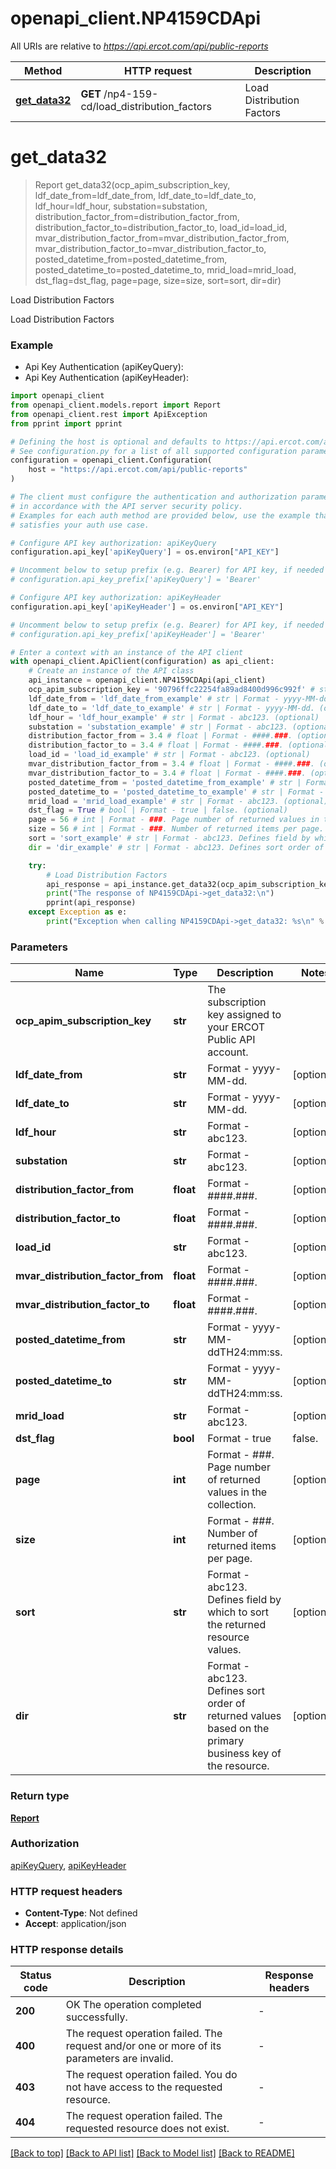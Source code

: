 # openapi_client.NP4159CDApi

All URIs are relative to *https://api.ercot.com/api/public-reports*

Method | HTTP request | Description
------------- | ------------- | -------------
[**get_data32**](NP4159CDApi.md#get_data32) | **GET** /np4-159-cd/load_distribution_factors | Load Distribution Factors


# **get_data32**
> Report get_data32(ocp_apim_subscription_key, ldf_date_from=ldf_date_from, ldf_date_to=ldf_date_to, ldf_hour=ldf_hour, substation=substation, distribution_factor_from=distribution_factor_from, distribution_factor_to=distribution_factor_to, load_id=load_id, mvar_distribution_factor_from=mvar_distribution_factor_from, mvar_distribution_factor_to=mvar_distribution_factor_to, posted_datetime_from=posted_datetime_from, posted_datetime_to=posted_datetime_to, mrid_load=mrid_load, dst_flag=dst_flag, page=page, size=size, sort=sort, dir=dir)

Load Distribution Factors

Load Distribution Factors

### Example

* Api Key Authentication (apiKeyQuery):
* Api Key Authentication (apiKeyHeader):

```python
import openapi_client
from openapi_client.models.report import Report
from openapi_client.rest import ApiException
from pprint import pprint

# Defining the host is optional and defaults to https://api.ercot.com/api/public-reports
# See configuration.py for a list of all supported configuration parameters.
configuration = openapi_client.Configuration(
    host = "https://api.ercot.com/api/public-reports"
)

# The client must configure the authentication and authorization parameters
# in accordance with the API server security policy.
# Examples for each auth method are provided below, use the example that
# satisfies your auth use case.

# Configure API key authorization: apiKeyQuery
configuration.api_key['apiKeyQuery'] = os.environ["API_KEY"]

# Uncomment below to setup prefix (e.g. Bearer) for API key, if needed
# configuration.api_key_prefix['apiKeyQuery'] = 'Bearer'

# Configure API key authorization: apiKeyHeader
configuration.api_key['apiKeyHeader'] = os.environ["API_KEY"]

# Uncomment below to setup prefix (e.g. Bearer) for API key, if needed
# configuration.api_key_prefix['apiKeyHeader'] = 'Bearer'

# Enter a context with an instance of the API client
with openapi_client.ApiClient(configuration) as api_client:
    # Create an instance of the API class
    api_instance = openapi_client.NP4159CDApi(api_client)
    ocp_apim_subscription_key = '90796ffc22254fa89ad8400d996c992f' # str | The subscription key assigned to your ERCOT Public API account.
    ldf_date_from = 'ldf_date_from_example' # str | Format - yyyy-MM-dd. (optional)
    ldf_date_to = 'ldf_date_to_example' # str | Format - yyyy-MM-dd. (optional)
    ldf_hour = 'ldf_hour_example' # str | Format - abc123. (optional)
    substation = 'substation_example' # str | Format - abc123. (optional)
    distribution_factor_from = 3.4 # float | Format - ####.###. (optional)
    distribution_factor_to = 3.4 # float | Format - ####.###. (optional)
    load_id = 'load_id_example' # str | Format - abc123. (optional)
    mvar_distribution_factor_from = 3.4 # float | Format - ####.###. (optional)
    mvar_distribution_factor_to = 3.4 # float | Format - ####.###. (optional)
    posted_datetime_from = 'posted_datetime_from_example' # str | Format - yyyy-MM-ddTH24:mm:ss. (optional)
    posted_datetime_to = 'posted_datetime_to_example' # str | Format - yyyy-MM-ddTH24:mm:ss. (optional)
    mrid_load = 'mrid_load_example' # str | Format - abc123. (optional)
    dst_flag = True # bool | Format - true | false. (optional)
    page = 56 # int | Format - ###. Page number of returned values in the collection. (optional)
    size = 56 # int | Format - ###. Number of returned items per page. (optional)
    sort = 'sort_example' # str | Format - abc123. Defines field by which to sort the returned resource values. (optional)
    dir = 'dir_example' # str | Format - abc123. Defines sort order of returned values based on the primary business key of the resource. (optional)

    try:
        # Load Distribution Factors
        api_response = api_instance.get_data32(ocp_apim_subscription_key, ldf_date_from=ldf_date_from, ldf_date_to=ldf_date_to, ldf_hour=ldf_hour, substation=substation, distribution_factor_from=distribution_factor_from, distribution_factor_to=distribution_factor_to, load_id=load_id, mvar_distribution_factor_from=mvar_distribution_factor_from, mvar_distribution_factor_to=mvar_distribution_factor_to, posted_datetime_from=posted_datetime_from, posted_datetime_to=posted_datetime_to, mrid_load=mrid_load, dst_flag=dst_flag, page=page, size=size, sort=sort, dir=dir)
        print("The response of NP4159CDApi->get_data32:\n")
        pprint(api_response)
    except Exception as e:
        print("Exception when calling NP4159CDApi->get_data32: %s\n" % e)
```



### Parameters


Name | Type | Description  | Notes
------------- | ------------- | ------------- | -------------
 **ocp_apim_subscription_key** | **str**| The subscription key assigned to your ERCOT Public API account. | 
 **ldf_date_from** | **str**| Format - yyyy-MM-dd. | [optional] 
 **ldf_date_to** | **str**| Format - yyyy-MM-dd. | [optional] 
 **ldf_hour** | **str**| Format - abc123. | [optional] 
 **substation** | **str**| Format - abc123. | [optional] 
 **distribution_factor_from** | **float**| Format - ####.###. | [optional] 
 **distribution_factor_to** | **float**| Format - ####.###. | [optional] 
 **load_id** | **str**| Format - abc123. | [optional] 
 **mvar_distribution_factor_from** | **float**| Format - ####.###. | [optional] 
 **mvar_distribution_factor_to** | **float**| Format - ####.###. | [optional] 
 **posted_datetime_from** | **str**| Format - yyyy-MM-ddTH24:mm:ss. | [optional] 
 **posted_datetime_to** | **str**| Format - yyyy-MM-ddTH24:mm:ss. | [optional] 
 **mrid_load** | **str**| Format - abc123. | [optional] 
 **dst_flag** | **bool**| Format - true | false. | [optional] 
 **page** | **int**| Format - ###. Page number of returned values in the collection. | [optional] 
 **size** | **int**| Format - ###. Number of returned items per page. | [optional] 
 **sort** | **str**| Format - abc123. Defines field by which to sort the returned resource values. | [optional] 
 **dir** | **str**| Format - abc123. Defines sort order of returned values based on the primary business key of the resource. | [optional] 

### Return type

[**Report**](Report.md)

### Authorization

[apiKeyQuery](../README.md#apiKeyQuery), [apiKeyHeader](../README.md#apiKeyHeader)

### HTTP request headers

 - **Content-Type**: Not defined
 - **Accept**: application/json

### HTTP response details

| Status code | Description | Response headers |
|-------------|-------------|------------------|
**200** | OK The operation completed successfully. |  -  |
**400** | The request operation failed. The request and/or one or more of its parameters are invalid. |  -  |
**403** | The request operation failed. You do not have access to the requested resource. |  -  |
**404** | The request operation failed. The requested resource does not exist. |  -  |

[[Back to top]](#) [[Back to API list]](../README.md#documentation-for-api-endpoints) [[Back to Model list]](../README.md#documentation-for-models) [[Back to README]](../README.md)

